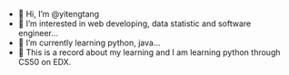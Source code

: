 - 👋 Hi, I’m @yitengtang
- 👀 I’m interested in web developing, data statistic and software engineer...
- 🌱 I’m currently learning python, java...
- 💞️ This is a record about my learning and I am learning python through CS50 on EDX.

<!---
yitengtang/yitengtang is a ✨ special ✨ repository because its `README.md` (this file) appears on your GitHub profile.
You can click the Preview link to take a look at your changes.
--->
